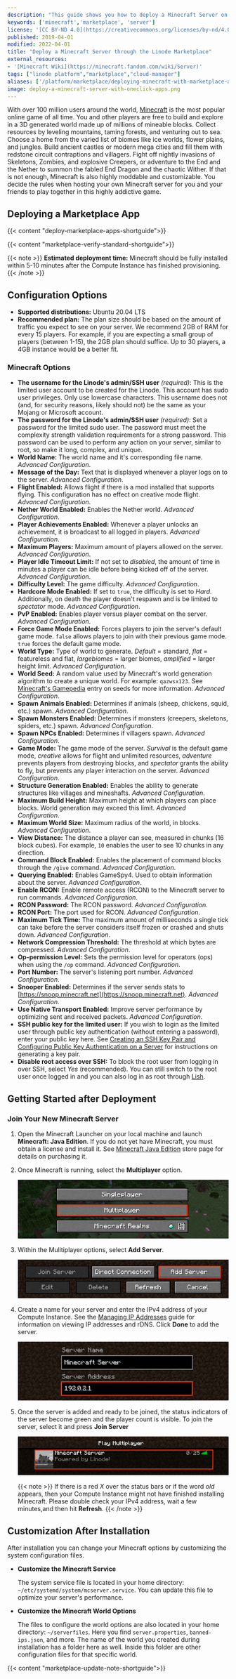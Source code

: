 ```yaml
---
description: "This guide shows you how to deploy a Minecraft Server on a Linode using the One-Click Marketplace App so you can create your own world on your own or with friends."
keywords: ['minecraft','marketplace', 'server']
license: '[CC BY-ND 4.0](https://creativecommons.org/licenses/by-nd/4.0)'
published: 2019-04-01
modified: 2022-04-01
title: "Deploy a Minecraft Server through the Linode Marketplace"
external_resources:
- '[Minecraft Wiki](https://minecraft.fandom.com/wiki/Server)'
tags: ["linode platform","marketplace","cloud-manager"]
aliases: ['/platform/marketplace/deploying-minecraft-with-marketplace-apps/', '/platform/one-click/deploying-minecraft-with-one-click-apps/', '/guides/deploying-minecraft-with-one-click-apps/', '/guides/deploying-minecraft-with-marketplace-apps/','/guides/deploy-minecraft-marketplace-app/','/guides/minecraft-marketplace-app/']
image: deploy-a-minecraft-server-with-oneclick-apps.png
---
```


With over 100 million users around the world, [Minecraft](https://www.minecraft.net/en-us/) is the most popular online game of all time. You and other players are free to build and explore in a 3D generated world made up of millions of mineable blocks. Collect resources by leveling mountains, taming forests, and venturing out to sea. Choose a home from the varied list of biomes like ice worlds, flower plains, and jungles. Build ancient castles or modern mega cities and fill them with redstone circuit contraptions and villagers. Fight off nightly invasions of Skeletons, Zombies, and explosive Creepers, or adventure to the End and the Nether to summon the fabled End Dragon and the chaotic Wither. If that is not enough, Minecraft is also highly moddable and customizable. You decide the rules when hosting your own Minecraft server for you and your friends to play together in this highly addictive game.

## Deploying a Marketplace App

{{< content "deploy-marketplace-apps-shortguide">}}

{{< content "marketplace-verify-standard-shortguide">}}

{{< note >}}
**Estimated deployment time:** Minecraft should be fully installed within 5-10 minutes after the Compute Instance has finished provisioning.
{{< /note >}}

## Configuration Options

- **Supported distributions:** Ubuntu 20.04 LTS
- **Recommended plan:** The plan size should be based on the amount of traffic you expect to see on your server. We recommend 2GB of RAM for every 15 players. For example, if you are expecting a small group of players (between 1-15), the 2GB plan should suffice. Up to 30 players, a 4GB instance would be a better fit.

### Minecraft Options

- **The username for the Linode's admin/SSH user** *(required)*: This is the limited user account to be created for the Linode. This account has sudo user privileges. Only use lowercase characters. This username does not (and, for security reasons, likely should not) be the same as your Mojang or Microsoft account.
- **The password for the Linode's admin/SSH user** *(required)*: Set a password for the limited sudo user. The password must meet the complexity strength validation requirements for a strong password. This password can be used to perform any action on your server, similar to root, so make it long, complex, and unique.
- **World Name:** The world name and it's corresponding file name. *Advanced Configuration*.
- **Message of the Day:** Text that is displayed whenever a player logs on to the server. *Advanced Configuration*.
- **Flight Enabled:** Allows flight if there is a mod installed that supports flying. This configuration has no effect on creative mode flight. *Advanced Configuration*.
- **Nether World Enabled:** Enables the Nether world. *Advanced Configuration*.
- **Player Achievements Enabled:** Whenever a player unlocks an achievement, it is broadcast to all logged in players. *Advanced Configuration*.
- **Maximum Players:** Maximum amount of players allowed on the server. *Advanced Configuration*.
- **Player Idle Timeout Limit:** If not set to *disabled*, the amount of time in minutes a player can be idle before being kicked off of the server. *Advanced Configuration*.
- **Difficulty Level:** The game difficulty. *Advanced Configuration*.
- **Hardcore Mode Enabled:** If set to `true`, the difficulty is set to *Hard*. Additionally, on death the player doesn't respawn and is be limited to *spectator* mode. *Advanced Configuration*.
- **PvP Enabled:** Enables player versus player combat on the server. *Advanced Configuration*.
- **Force Game Mode Enabled:** Forces players to join the server's default game mode. `false` allows players to join with their previous game mode. `true` forces the default game mode.
- **World Type:** Type of world to generate. *Default* = standard, *flat* = featureless and flat, *largebiomes* = larger biomes, *amplified* = larger height limit. *Advanced Configuration*.
- **World Seed:** A random value used by Minecraft's world generation algorithm to create a unique world. For example: `qazwsx123`. See [Minecraft's Gamepedia](https://minecraft.gamepedia.com/Seed_(level_generation)) entry on seeds for more information. *Advanced Configuration*.
- **Spawn Animals Enabled:** Determines if animals (sheep, chickens, squid, etc.) spawn. *Advanced Configuration*.
- **Spawn Monsters Enabled:** Determines if monsters (creepers, skeletons, spiders, etc.) spawn. *Advanced Configuration*.
- **Spawn NPCs Enabled:** Determines if villagers spawn. *Advanced Configuration*.
- **Game Mode:** The game mode of the server. *Survival* is the default game mode, *creative* allows for flight and unlimited resources, *adventure* prevents players from destroying blocks, and *spectator* grants the ability to fly, but prevents any player interaction on the server. *Advanced Configuration*.
- **Structure Generation Enabled:** Enables the ability to generate structures like villages and mineshafts. *Advanced Configuration*.
- **Maximum Build Height:** Maximum height at which players can place blocks. World generation may exceed this limit. *Advanced Configuration*.
- **Maximum World Size:** Maximum radius of the world, in blocks. *Advanced Configuration*.
- **View Distance:** The distance a player can see, measured in chunks (16 block cubes). For example, `10` enables the user to see 10 chunks in any direction.
- **Command Block Enabled:** Enables the placement of command blocks through the `/give` command. *Advanced Configuration*.
- **Querying Enabled:** Enables GameSpy4. Used to obtain information about the server. *Advanced Configuration*.
- **Enable RCON:** Enable remote access (RCON) to the Minecraft server to run commands. *Advanced Configuration*.
- **RCON Password:** The RCON password. *Advanced Configuration*.
- **RCON Port:** The port used for RCON. *Advanced Configuration*.
- **Maximum Tick Time:** The maximum amount of milliseconds a single tick can take before the server considers itself frozen or crashed and shuts down. *Advanced Configuration*.
- **Network Compression Threshold:** The threshold at which bytes are compressed. *Advanced Configuration*.
- **Op-permission Level:** Sets the permission level for operators (ops) when using the `/op` command. *Advanced Configuration*.
- **Port Number:** The server's listening port number. *Advanced Configuration*.
- **Snooper Enabled:** Determines if the server sends stats to [https://snoop.minecraft.net](https://snoop.minecraft.net). *Advanced Configuration*.
- **Use Native Transport Enabled:** Improve server performance by optimizing sent and received packets. *Advanced Configuration*.
- **SSH public key for the limited user:** If you wish to login as the limited user through public key authentication (without entering a password), enter your public key here. See [Creating an SSH Key Pair and Configuring Public Key Authentication on a Server](/docs/guides/use-public-key-authentication-with-ssh/) for instructions on generating a key pair.
- **Disable root access over SSH:** To block the root user from logging in over SSH, select *Yes* (recommended). You can still switch to the root user once logged in and you can also log in as root through [Lish](/docs/guides/lish/).

## Getting Started after Deployment

### Join Your New Minecraft Server

1. Open the Minecraft Launcher on your local machine and launch **Minecraft: Java Edition**. If you do not yet have Minecraft, you must obtain a license and install it. See [Minecraft Java Edition](https://www.minecraft.net/en-us/store/minecraft-java-edition) store page for details on purchasing it.

1. Once Minecraft is running, select the **Multiplayer** option.

    ![Screenshot of Minecraft multiplayer game mode](minecraft-multiplayer.png)

1. Within the Mulitiplayer options, select **Add Server**.

    ![Screenshot of Multiplayer game options](minecraft-add-server.png)

1. Create a name for your server and enter the IPv4 address of your Compute Instance. See the [Managing IP Addresses](/docs/guides/managing-ip-addresses/) guide for information on viewing IP addresses and rDNS. Click **Done** to add the server.

    ![Screenshot of Add Server options](minecraft-server-ip.png)

1. Once the server is added and ready to be joined, the status indicators of the server become green and the player count is visible. To join the server, select it and press **Join Server**

    ![Screenshot of the new Minecraft server](minecraft-server-play.png)

    {{< note >}}
    If there is a red *X* over the status bars or if the word *old* appears, then your Compute Instance might not have finished installing Minecraft. Please double check your IPv4 address, wait a few minutes,and then hit **Refresh**.
    {{< /note >}}

## Customization After Installation

After installation you can change your Minecraft options by customizing the system configuration files.

- **Customize the Minecraft Service**

    The system service file is located in your home directory: `~/etc/systemd/system/mcserver.service`. You can update this file to optimize your server's performance.

- **Customize the Minecraft World Options**

    The files to configure the world options are also located in your home directory: `~/serverfiles`. Here you find `server.properties`, `banned-ips.json`, and more. The name of the world you created during installation has a folder here as well. Inside this folder are other configuration files for that specific world.

{{< content "marketplace-update-note-shortguide">}}
